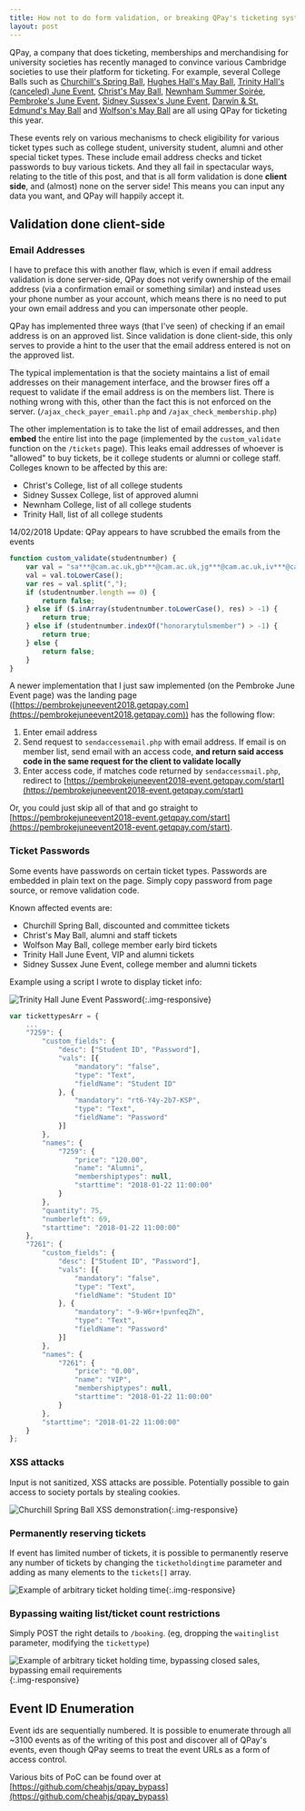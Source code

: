 ```yaml
---
title: How not to do form validation, or breaking QPay's ticketing system
layout: post
---
```


QPay, a company that does ticketing, memberships and merchandising for university societies has recently managed to convince various Cambridge societies to use their platform for ticketing. For example, several College Balls such as [Churchill's Spring Ball](https://churchillspringball.getqpay.com), [Hughes Hall's May Ball](https://hughesball-event.getqpay.com/), [Trinity Hall's (canceled) June Event](https://thje.getqpay.com), [Christ's May Ball](https://christsmayball2018.getqpay.com), [Newnham Summer Soirée](https://newnhamsummersoiree-event.getqpay.com/), [Pembroke's June Event](https://pembrokejuneevent2018.getqpay.com), [Sidney Sussex's June Event](https://sidneysussexjune-event.getqpay.com), [Darwin & St. Edmund's May Ball](https://darwinstedmundsmayball-event.getqpay.com/) and [Wolfson's May Ball](https://wolfsoncollegemaybal.getqpay.com) are all using QPay for ticketing this year.

These events rely on various mechanisms to check eligibility for various ticket types such as college student, university student, alumni and other special ticket types. These include email address checks and ticket passwords to buy various tickets. And they all fail in spectacular ways, relating to the title of this post, and that is all form validation is done **client side**, and (almost) none on the server side! This means you can input any data you want, and QPay will happily accept it.

## Validation done client-side

### Email Addresses

I have to preface this with another flaw, which is even if email address validation is done server-side, QPay does not verify ownership of the email address (via a confirmation email or something similar) and instead uses your phone number as your account, which means there is no need to put your own email address and you can impersonate other people. 

QPay has implemented three ways (that I've seen) of checking if an email address is on an approved list. Since validation is done client-side, this only serves to provide a hint to the user that the email address entered is not on the approved list.

The typical implementation is that the society maintains a list of email addresses on their management interface, and the browser fires off a request to validate if the email address is on the members list. There is nothing wrong with this, other than the fact this is not enforced on the server. (`/ajax_check_payer_email.php` and `/ajax_check_membership.php`)

The other implementation is to take the list of email addresses, and then **embed** the entire list into the page (implemented by the `custom_validate` function on the `/tickets` page). This leaks email addresses of whoever is "allowed" to buy tickets, be it college students or alumni or college staff. Colleges known to be affected by this are:

* Christ's College, list of all college students
* Sidney Sussex College, list of approved alumni 
* Newnham College, list of all college students
* Trinity Hall, list of all college students

14/02/2018 Update: QPay appears to have scrubbed the emails from the events

```js
function custom_validate(studentnumber) {
    var val = "sa***@cam.ac.uk,gb***@cam.ac.uk,jg***@cam.ac.uk,iv***@cam.ac.uk,sa***@cam.ac.uk,......";
    val = val.toLowerCase();
    var res = val.split(",");
    if (studentnumber.length == 0) {
        return false;
    } else if ($.inArray(studentnumber.toLowerCase(), res) > -1) {
        return true;
    } else if (studentnumber.indexOf("honorarytulsmember") > -1) {
        return true;
    } else {
        return false;
    }
}
```

A newer implementation that I just saw implemented (on the Pembroke June Event page) was the landing page ([https://pembrokejuneevent2018.getqpay.com](https://pembrokejuneevent2018.getqpay.com)) has the following flow:

1. Enter email address
2. Send request to `sendaccessemail.php` with email address. If email is on member list, send email with an access code, **and return said access code in the same request for the client to validate locally**
3. Enter access code, if matches code returned by `sendaccessmail.php`, redirect to [https://pembrokejuneevent2018-event.getqpay.com/start](https://pembrokejuneevent2018-event.getqpay.com/start)

Or, you could just skip all of that and go straight to [https://pembrokejuneevent2018-event.getqpay.com/start](https://pembrokejuneevent2018-event.getqpay.com/start).

### Ticket Passwords

Some events have passwords on certain ticket types. Passwords are embedded in plain text on the page. Simply copy password from page source, or remove validation code.

Known affected events are:

* Churchill Spring Ball, discounted and committee tickets
* Christ's May Ball, alumni and staff tickets
* Wolfson May Ball, college member early bird tickets
* Trinity Hall June Event, VIP and alumni tickets
* Sidney Sussex June Event, college member and alumni tickets

Example using a script I wrote to display ticket info:

![Trinity Hall June Event Password](/assets/imgs/tithall_juneevent_passwords.png){:.img-responsive}

```js
var tickettypesArr = {
    ...
    "7259": {
        "custom_fields": {
            "desc": ["Student ID", "Password"],
            "vals": [{
                "mandatory": "false",
                "type": "Text",
                "fieldName": "Student ID"
            }, {
                "mandatory": "rt6-Y4y-2b7-KSP",
                "type": "Text",
                "fieldName": "Password"
            }]
        },
        "names": {
            "7259": {
                "price": "120.00",
                "name": "Alumni",
                "membershiptypes": null,
                "starttime": "2018-01-22 11:00:00"
            }
        },
        "quantity": 75,
        "numberleft": 69,
        "starttime": "2018-01-22 11:00:00"
    },
    "7261": {
        "custom_fields": {
            "desc": ["Student ID", "Password"],
            "vals": [{
                "mandatory": "false",
                "type": "Text",
                "fieldName": "Student ID"
            }, {
                "mandatory": "-9-W6r+!pvnfeqZh",
                "type": "Text",
                "fieldName": "Password"
            }]
        },
        "names": {
            "7261": {
                "price": "0.00",
                "name": "VIP",
                "membershiptypes": null,
                "starttime": "2018-01-22 11:00:00"
            }
        },
        "starttime": "2018-01-22 11:00:00"
    }
};
```

### XSS attacks

Input is not sanitized, XSS attacks are possible. Potentially possible to gain access to society portals by stealing cookies.

![Churchill Spring Ball XSS demonstration](/assets/imgs/qpay_xss.png){:.img-responsive}

### Permanently reserving tickets

If event has limited number of tickets, it is possible to permanently reserve any number of tickets by changing the `ticketholdingtime` parameter and adding as many elements to the `tickets[]` array.

![Example of arbitrary ticket holding time](/assets/imgs/qpay_arbitary_time.png){:.img-responsive}

### Bypassing waiting list/ticket count restrictions

Simply POST the right details to `/booking`. (eg, dropping the `waitinglist` parameter, modifying the `tickettype`)

![Example of arbitrary ticket holding time, bypassing closed sales, bypassing email requirements](/assets/imgs/qpay_bypass_waitinglist.png){:.img-responsive}

## Event ID Enumeration

Event ids are sequentially numbered. It is possible to enumerate through all ~3100 events as of the writing of this post and discover all of QPay's events, even though QPay seems to treat the event URLs as a form of access control.

Various bits of PoC can be found over at [https://github.com/cheahjs/qpay_bypass](https://github.com/cheahjs/qpay_bypass)